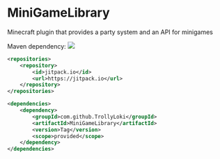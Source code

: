 # MiniGameLibrary
Minecraft plugin that provides a party system and an API for minigames

Maven dependency: [![](https://jitpack.io/v/TrollyLoki/MiniGameLibrary.svg)](https://jitpack.io/#TrollyLoki/MiniGameLibrary)
```xml
<repositories>
    <repository>
        <id>jitpack.io</id>
        <url>https://jitpack.io</url>
    </repository>
</repositories>

<dependencies>
    <dependency>
        <groupId>com.github.TrollyLoki</groupId>
        <artifactId>MiniGameLibrary</artifactId>
        <version>Tag</version>
        <scope>provided</scope>
    </dependency>
</dependencies>
```
